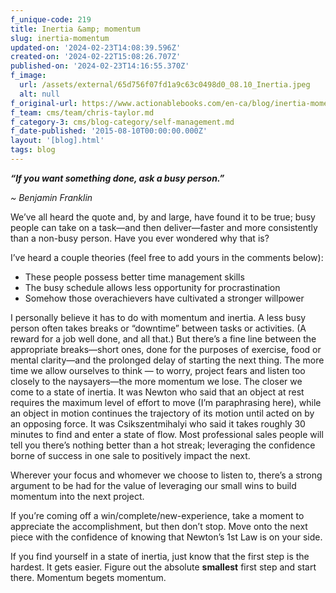 ```yaml
---
f_unique-code: 219
title: Inertia &amp; momentum
slug: inertia-momentum
updated-on: '2024-02-23T14:08:39.596Z'
created-on: '2024-02-22T15:08:26.707Z'
published-on: '2024-02-23T14:16:55.370Z'
f_image:
  url: /assets/external/65d756f07fd1a9c63c0498d0_08.10_Inertia.jpeg
  alt: null
f_original-url: https://www.actionablebooks.com/en-ca/blog/inertia-momentum/
f_team: cms/team/chris-taylor.md
f_category-3: cms/blog-category/self-management.md
f_date-published: '2015-08-10T00:00:00.000Z'
layout: '[blog].html'
tags: blog
---
```


**_“If you want something done, ask a busy person.”_**

_~ Benjamin Franklin_

We’ve all heard the quote and, by and large, have found it to be true; busy people can take on a task—and then deliver—faster and more consistently than a non-busy person. Have you ever wondered why that is?

I’ve heard a couple theories (feel free to add yours in the comments below):

*   These people possess better time management skills
*   The busy schedule allows less opportunity for procrastination
*   Somehow those overachievers have cultivated a stronger willpower

I personally believe it has to do with momentum and inertia. A less busy person often takes breaks or “downtime” between tasks or activities. (A reward for a job well done, and all that.) But there’s a fine line between the appropriate breaks—short ones, done for the purposes of exercise, food or mental clarity—and the prolonged delay of starting the next thing. The more time we allow ourselves to think — to worry, project fears and listen too closely to the naysayers—the more momentum we lose. The closer we come to a state of inertia. It was Newton who said that an object at rest requires the maximum level of effort to move (I’m paraphrasing here), while an object in motion continues the trajectory of its motion until acted on by an opposing force. It was Csikszentmihalyi who said it takes roughly 30 minutes to find and enter a state of flow. Most professional sales people will tell you there’s nothing better than a hot streak; leveraging the confidence borne of success in one sale to positively impact the next.

Wherever your focus and whomever we choose to listen to, there’s a strong argument to be had for the value of leveraging our small wins to build momentum into the next project.

If you’re coming off a win/complete/new-experience, take a moment to appreciate the accomplishment, but then don’t stop. Move onto the next piece with the confidence of knowing that Newton’s 1st Law is on your side.

If you find yourself in a state of inertia, just know that the first step is the hardest. It gets easier. Figure out the absolute **smallest** first step and start there. Momentum begets momentum.
